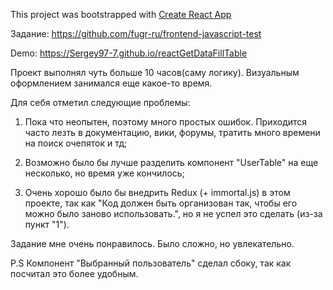 This project was bootstrapped with [Create React App](https://github.com/facebookincubator/create-react-app)

Задание: https://github.com/fugr-ru/frontend-javascript-test

Demo: https://Sergey97-7.github.io/reactGetDataFillTable

Проект выполнял чуть больше 10 часов(саму логику). Визуальным оформлением занимался еще какое-то время.

Для себя отметил следующие проблемы:

1) Пока что неопытен, поэтому много простых ошибок. Приходится часто лезть в документацию, вики, форумы, тратить много времени на поиск очепяток и тд;

2) Возможно было бы лучше разделить компонент "UserTable" на еще несколько, но время уже кончилось;

3) Очень хорошо было бы внедрить Redux (+ immortal.js) в этом проекте, так как "Код должен быть организован так, чтобы его можно было заново использовать.", но я не успел это сделать (из-за пункт "1"). 

Задание мне очень понравилось. Было сложно, но увлекательно.

P.S Компонент "Выбранный пользователь" сделал сбоку, так как посчитал это более удобным.

